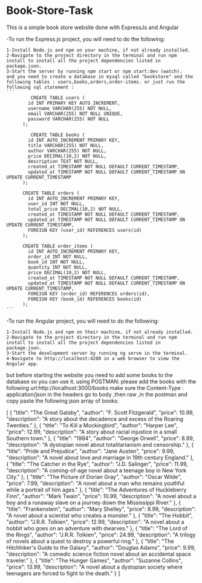 # Book-Store-Task
This is a simple book store website done with ExpressJs and Angular

  -To run the Express.js project, you will need to do the following:

    1-Install Node.js and npm on your machine, if not already installed.
    2-Navigate to the project directory in the terminal and run npm install to install all the project dependencies listed in package.json.
    3-Start the server by running npm start or npm start:dev (watch).
    and you need to create a database in mysql called "bookstore" and the following tables : users,books,orders,order-items. or just run the following sql statement :
    ```
             CREATE TABLE users (
            id INT PRIMARY KEY AUTO_INCREMENT,
            username VARCHAR(255) NOT NULL,
            email VARCHAR(255) NOT NULL UNIQUE,
            password VARCHAR(255) NOT NULL
          );
             
             CREATE TABLE books (
            id INT AUTO_INCREMENT PRIMARY KEY,
            title VARCHAR(255) NOT NULL,
            author VARCHAR(255) NOT NULL,
            price DECIMAL(10,2) NOT NULL,
            description TEXT NOT NULL,
            created_at TIMESTAMP NOT NULL DEFAULT CURRENT_TIMESTAMP,
            updated_at TIMESTAMP NOT NULL DEFAULT CURRENT_TIMESTAMP ON UPDATE CURRENT_TIMESTAMP
          );

          CREATE TABLE orders (
            id INT AUTO_INCREMENT PRIMARY KEY,
            user_id INT NOT NULL,
            total_price DECIMAL(10,2) NOT NULL,
            created_at TIMESTAMP NOT NULL DEFAULT CURRENT_TIMESTAMP,
            updated_at TIMESTAMP NOT NULL DEFAULT CURRENT_TIMESTAMP ON UPDATE CURRENT_TIMESTAMP,
            FOREIGN KEY (user_id) REFERENCES users(id)
          );

          CREATE TABLE order_items (
            id INT AUTO_INCREMENT PRIMARY KEY,
            order_id INT NOT NULL,
            book_id INT NOT NULL,
            quantity INT NOT NULL,
            price DECIMAL(10,2) NOT NULL,
            created_at TIMESTAMP NOT NULL DEFAULT CURRENT_TIMESTAMP,
            updated_at TIMESTAMP NOT NULL DEFAULT CURRENT_TIMESTAMP ON UPDATE CURRENT_TIMESTAMP,
            FOREIGN KEY (order_id) REFERENCES orders(id),
            FOREIGN KEY (book_id) REFERENCES books(id)
          );
    ```
   
  -To run the Angular project, you will need to do the following:

    1-Install Node.js and npm on their machine, if not already installed.
    2-Navigate to the project directory in the terminal and run npm install to install all the project dependencies listed in package.json.
    3-Start the development server by running ng serve in the terminal.
    4-Navigate to http://localhost:4200 in a web browser to view the Angular app.


but before starting the website you need to add some books to the database so you can use it.
using POSTMAN:
please add the books with the following url:http://localhost:3000/books
make sure the Content-Type : application/json in the headers
go to body ,then raw ,in the postman and copy paste the following json array of books:

[
  {
  "title": "The Great Gatsby",
  "author": "F. Scott Fitzgerald",
  "price": 10.99,    "description": "A story about the decadence and excess of the Roaring Twenties."
},
  {
    "title": "To Kill a Mockingbird",
    "author": "Harper Lee",
    "price": 12.99,
    "description": "A story about racial injustice in a small Southern town."
  },
  {
    "title": "1984",
    "author": "George Orwell",
    "price": 8.99,
    "description": "A dystopian novel about totalitarianism and censorship."
  }, {
  "title": "Pride and Prejudice",
  "author": "Jane Austen",
  "price": 9.99,
  "description": "A novel about love and marriage in 19th century England."
},
  {
    "title": "The Catcher in the Rye",
    "author": "J.D. Salinger",
    "price": 11.99,
    "description": "A coming-of-age novel about a teenage boy in New York City."
  },
  {
    "title": "The Picture of Dorian Gray",
    "author": "Oscar Wilde",
    "price": 7.99,
    "description": "A novel about a man who remains youthful while a portrait of him ages."
  },
  {
    "title": "The Adventures of Huckleberry Finn",
    "author": "Mark Twain",
    "price": 10.99,
    "description": "A novel about a boy and a runaway slave on a journey down the Mississippi River."
  },
  {
    "title": "Frankenstein",
    "author": "Mary Shelley",
    "price": 8.99,
    "description": "A novel about a scientist who creates a monster."
  },
  {
    "title": "The Hobbit",
    "author": "J.R.R. Tolkien",
    "price": 12.99,
    "description": "A novel about a hobbit who goes on an adventure with dwarves."
  },
  {
    "title": "The Lord of the Rings",
    "author": "J.R.R. Tolkien",
    "price": 24.99,
    "description": "A trilogy of novels about a quest to destroy a powerful ring."
  },
  {
    "title": "The Hitchhiker's Guide to the Galaxy",
    "author": "Douglas Adams",
    "price": 9.99,
    "description": "A comedic science fiction novel about an accidental space traveler."
  },
  {
    "title": "The Hunger Games",
    "author": "Suzanne Collins",
    "price": 13.99,
    "description": "A novel about a dystopian society where teenagers are forced to fight to the death."
  }
]
